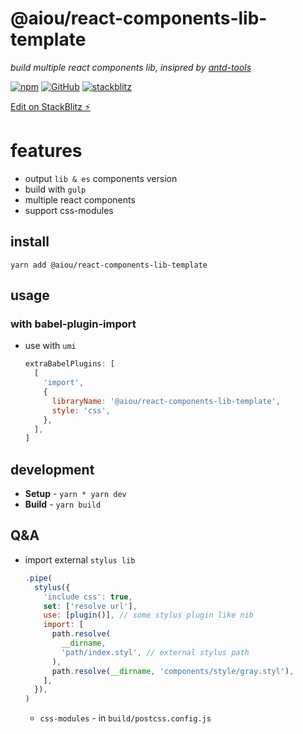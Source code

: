 # @aiou/react-components-lib-template
*build multiple react components lib, insipred by [antd-tools](https://github.com/ant-design/antd-tools)*

[![npm](https://img.shields.io/npm/v/@aiou/react-components-lib-template)](https://github.com/JiangWeixian/templates/tree/master/packages/react-components-lib-template) [![GitHub](https://img.shields.io/npm/l/@aiou/react-components-lib-template)](https://github.com/JiangWeixian/templates/tree/master/packages/react-components-lib-template) [![stackblitz](https://img.shields.io/badge/%E2%9A%A1%EF%B8%8Fstackblitz-online-blue)](https://stackblitz.com/github/JiangWeixian/templates/tree/master/packages/react-components-lib-template)

[Edit on StackBlitz ⚡️](https://stackblitz.com/github/JiangWeixian/templates/tree/master/packages/react-components-lib-template)


# features

- output `lib & es` components version
- build with `gulp`
- multiple react components
- support css-modules

## install

```console
yarn add @aiou/react-components-lib-template
```

## usage

### with babel-plugin-import

- use with `umi`
  
  ```js
  extraBabelPlugins: [
    [
      'import',
      {
        libraryName: '@aiou/react-components-lib-template',
        style: 'css',
      },
    ],
  ]
  ```

## development

- **Setup** - `yarn * yarn dev`
- **Build** - `yarn build`


## Q&A

- import external `stylus lib`
  
  ```js
  .pipe(
    stylus({
      'include css': true,
      set: ['resolve url'],
      use: [plugin()], // some stylus plugin like nib
      import: [
        path.resolve(
          __dirname,
          'path/index.styl', // external stylus path
        ),
        path.resolve(__dirname, 'components/style/gray.styl'),
      ],
    }),
  )
  
  ```

  - `css-modules` - in `build/postcss.config.js`